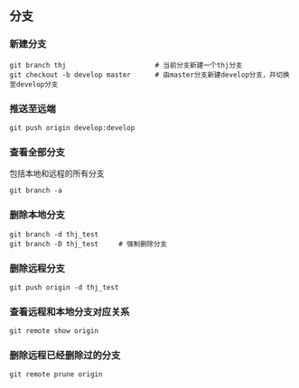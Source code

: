 ## 分支

### 新建分支

```
git branch thj                      # 当前分支新建一个thj分支
git checkout -b develop master      # 由master分支新建develop分支，并切换至develop分支
```

### 推送至远端

```
git push origin develop:develop 
```

### 查看全部分支
包括本地和远程的所有分支

```
git branch -a
```

### 删除本地分支

```
git branch -d thj_test
git branch -D thj_test     # 强制删除分支
```

### 删除远程分支

```
git push origin -d thj_test
```

### 查看远程和本地分支对应关系

```
git remote show origin
```

### 删除远程已经删除过的分支

```
git remote prune origin
```

